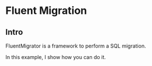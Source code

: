 # Fluent Migration

## Intro

FluentMigrator is a framework to perform a SQL migration.

In this example, I show how you can do it.
